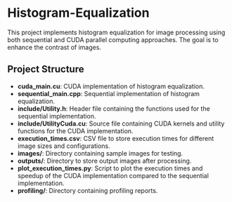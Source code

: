 # Histogram-Equalization
This project implements histogram equalization for image processing using both sequential and CUDA parallel computing approaches. The goal is to enhance the contrast of images.

## Project Structure
- **cuda_main.cu**: CUDA implementation of histogram equalization.
- **sequential_main.cpp**: Sequential implementation of histogram equalization.
- **include/Utility.h**: Header file containing the functions used for the sequential implementation.
- **include/UtilityCuda.cu**: Source file containing CUDA kernels and utility functions for the CUDA implementation.
- **execution_times.csv**: CSV file to store execution times for different image sizes and configurations.
- **images/**: Directory containing sample images for testing.
- **outputs/**: Directory to store output images after processing.
- **plot_execution_times.py**: Script to plot the execution times and speedup of the CUDA implementation compared to the sequential implementation.
- **profiling/**: Directory containing profiling reports.


